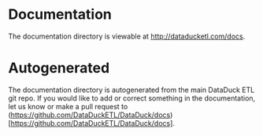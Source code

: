 # Documentation

The documentation directory is viewable at http://dataducketl.com/docs.
 
# Autogenerated

The documentation directory is autogenerated from the main DataDuck ETL git repo. If you would like to add or correct something in the documentation, let us know or make a pull request to (https://github.com/DataDuckETL/DataDuck/docs)[https://github.com/DataDuckETL/DataDuck/docs].
